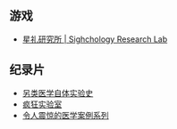## 游戏

* [星礼研究所 | Sighchology Research Lab](https://store.steampowered.com/app/1187030/__Sighchology_Research_Lab/)

## 纪录片

* [另类医学自体实验史](https://www.iqiyi.com/a_19rrhbdyo5.html)
* [疯狂实验室](https://www.bilibili.com/video/av13818073/)
* [令人震惊的医学案例系列](http://list.youku.com/albumlist/show/id_3088821.html?)